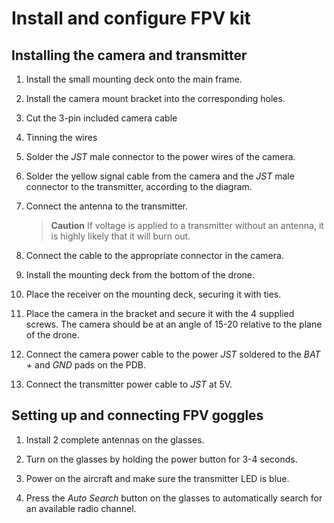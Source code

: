 # Install and configure FPV kit

## Installing the camera and transmitter

1. Install the small mounting deck onto the main frame.

2. Install the camera mount bracket into the corresponding holes.

3. Cut the 3-pin included camera cable

4. Tinning the wires

5. Solder the *JST* male connector to the power wires of the camera.

6. Solder the yellow signal cable from the camera and the *JST* male connector to the transmitter, according to the diagram.

7. Connect the antenna to the transmitter.

    > **Caution** If voltage is applied to a transmitter without an antenna, it is highly likely that it will burn out.

8. Connect the cable to the appropriate connector in the camera.

9. Install the mounting deck from the bottom of the drone.

10. Place the receiver on the mounting deck, securing it with ties.

11. Place the camera in the bracket and secure it with the 4 supplied screws. The camera should be at an angle of 15-20 relative to the plane of the drone.

12. Connect the camera power cable to the power *JST* soldered to the *BAT +* and *GND* pads on the PDB.

13. Connect the transmitter power cable to *JST* at 5V.

## Setting up and connecting FPV goggles

1. Install 2 complete antennas on the glasses.

2. Turn on the glasses by holding the power button for 3-4 seconds.

3. Power on the aircraft and make sure the transmitter LED is blue.

4. Press the *Auto Search* button on the glasses to automatically search for an available radio channel.
